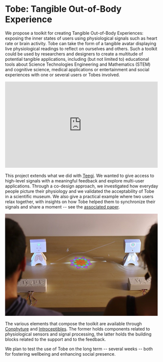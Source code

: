 # Tobe: Tangible Out-of-Body Experience

We propose a toolkit for creating Tangible Out-of-Body Experiences: exposing the inner states of users using physiological signals such as heart rate or brain activity. Tobe can take the form of a tangible avatar displaying live physiological readings to reflect on ourselves and others. Such a toolkit could be used by researchers and designers to create a multitude of potential tangible applications, including (but not limited to) educational tools about Science Technologies Engineering and Mathematics (STEM) and cognitive science, medical applications or entertainment and social experiences with one or several users or Tobes involved.

<iframe src="https://player.vimeo.com/video/142287968" width="500" height="281" frameborder="0" webkitallowfullscreen mozallowfullscreen allowfullscreen ></iframe>

This project extends what we did with [Teegi](https://team.inria.fr/potioc/scientific-subjects/teegi-tangible-eeg-interface/). We wanted to give access to high-level signals with a meaningful feedback and explore multi-user applications. Through a co-design approach, we investigated how everyday people picture their physiology and we validated the acceptability of Tobe in a scientific museum. We also give a practical example where two users relax together, with insights on how Tobe helped them to synchronize their signals and share a moment -- see the [associated paper](https://hal.inria.fr/hal-01215499).

![Tobe for multi-user relaxation](images/tobe_coherence.jpg)

The various elements that compose the toolkit are available through [Conphyture](https://github.com/conphyture) and [Introceptibles](https://github.com/introceptibles). The former holds components related to physiological sensors and signal processing, the latter holds the building blocks related to the support and to the feedback. 

We plan to test the use of Tobe on the long term -- several weeks --  both for fostering wellbeing and enhancing social presence.
